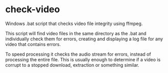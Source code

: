 # check-video
Windows .bat script that checks video file integrity using ffmpeg.

This script will find video files in the same directory as the .bat and individually check them for errors, creating and displaying a log file for any video that contains errors.

To speed processing it checks the audio stream for errors, instead of processing the entire file. This is usually enough to determine if a video is corrupt to a stopped download, extraction or something similar.
